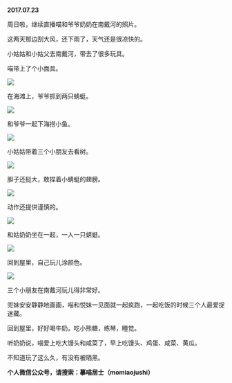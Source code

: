 
          
            
**2017.07.23**

周日啦，继续直播喵和爷爷奶奶在南戴河的照片。

这两天那边刮大风，还下雨了，天气还是很凉快的。

小姑姑和小姑父去南戴河，带去了很多玩具。

喵带上了个小面具。




![](//upload-images.jianshu.io/upload_images/51001-8c7a9e176cacd635.jpg)




在海滩上，爷爷抓到两只蜻蜓。




![](//upload-images.jianshu.io/upload_images/51001-1c17b3222e2e0701.jpg)




和爷爷一起下海捞小鱼。




![](//upload-images.jianshu.io/upload_images/51001-73f35e004d614456.jpg)




小姑姑带着三个小朋友去看树。




![](//upload-images.jianshu.io/upload_images/51001-f73388936d1d5196.jpg)




胆子还挺大，敢捏着小蜻蜓的翅膀。




![](//upload-images.jianshu.io/upload_images/51001-5e61318edd8608b7.jpg)




动作还提供谨慎的。




![](//upload-images.jianshu.io/upload_images/51001-5cee70de5e01e1ea.jpg)




和姑奶奶坐在一起，一人一只蜻蜓。




![](//upload-images.jianshu.io/upload_images/51001-56bd2a2847328ac9.jpg)




回到屋里，自己玩儿涂颜色。




![](//upload-images.jianshu.io/upload_images/51001-c42f16bab7c991b3.jpg)




三个小朋友在南戴河玩儿得非常好。

兜妹安安静静地画画，喵和悦妹一见面就一起疯跑，一起吃饭的时候三个人最爱捉迷藏。

回到屋里，好好喝牛奶，吃小熊糖，练琴，睡觉。

听奶奶说，喵爱上吃大馒头和咸菜了，早上吃馒头、鸡蛋、咸菜、黄瓜。

不知道玩了这么久，有没有被晒黑。


**个人微信公众号，请搜索：摹喵居士（momiaojushi）**

          
        